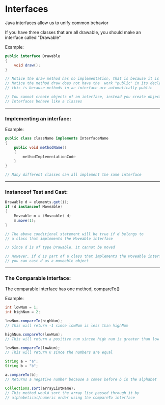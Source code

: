 # Interfaces

Java interfaces allow us to unify common behavior

If you have three classes that are all drawable, you should make an interface called "Drawable"

Example:

```java
public interface Drawable
{
    void draw();
}

// Notice the draw method has no implementation, that is because it is the classes job to implement it
// Notice the method draw does not have the  work "public" in its declaration;
// this is because methods in an interface are automatically public

// You cannot create objects of an interface, instead you create objects of a class that implement the interface
// Interfaces behave like a classes
```

***

### Implementing an interface:

Example:

```java
public class className implements InterfaceName
{
    public void methodName()
    {
        methodImplementationCode
    }
}

// Many different classes can all implement the same interface
```

***

### Instanceof Test and Cast:

```java
Drawable d = elements.get(i);
if (d instanceof Moveable)
{
    Moveable m = (Moveable) d;
    m.move(1);
}

// The above conditional statement will be true if d belongs to
// a class that implements the Moveable interface

// Since d is of type Drawable, it cannot be moved

// However, if d is part of a class that implements the Moveable interface,
// you can cast d as a moveable object
```

***

### The Comparable Interface:

The comparable interface has one method, compareTo()

Example:

```java
int lowNum = 1;
int highNum = 2;

lowNum.compareTo(highNum);
// This will return -1 since lowNum is less than highNum

highNum.compareTo(lowNum);
// This will return a positive num sincee high num is greater than low num

lowNum.compareTo(lowNum);
// This will return 0 since the numbers are equal

String a = "a";
String b = "b";

a.compareTo(b);
// Returns a negative number because a comes before b in the alphabet

Collections.sort(arrayListName);
// This method would sort the array list passed through it by
// alphabetical/numeric order using the compareTo interface
```
